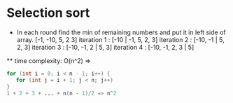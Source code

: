 # Selection sort
* In each round find the min of remaining numbers and put it in left side of array.
[-1, -10, 5, 2 3]
iteration 1 : [-10 | -1, 5, 2, 3]
iteration 2 : [-10, -1 | 5, 2, 3]
iteration 3 : [-10, -1, 2 | 5, 3]
iteration 4 : [-10, -1, 2, 3 | 5]

** time complexity: O(n^2) => 
```java
for (int i = 0; i < n - 1; i++) {
   for (int j = i + 1; j < n; j++)
}
1 + 2 + 3 + ... + n(n - 1)/2 => n^2 
